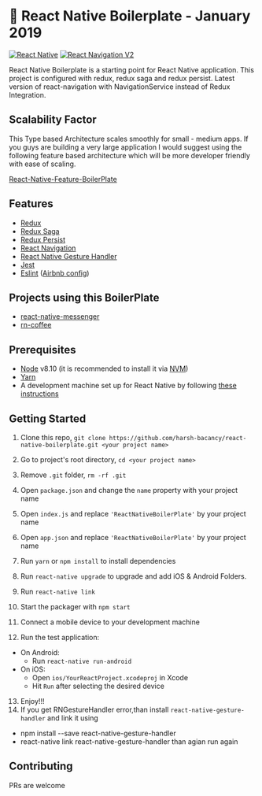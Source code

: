 
🚀 React Native Boilerplate - January 2019
===========================================

[![React Native](https://img.shields.io/badge/React%20Native-v0.58.3-blue.svg)](https://facebook.github.io/react-native/)
[![React Navigation V2](https://img.shields.io/badge/React%20Navigation-v3.1-blue.svg)](https://reactnavigation.org/)


React Native Boilerplate is a starting point for React Native application. This project is configured with redux, redux saga 
and redux persist. Latest version of react-navigation with NavigationService instead of Redux Integration.


## Scalability Factor

This Type based Architecture scales smoothly for small - medium apps. If you guys are building a very large application I would suggest using the following feature based architecture which will be more developer friendly with ease of scaling.

[React-Native-Feature-BoilerPlate](https://github.com/victorkvarghese/react-native-feature-boilerplate)




## Features

* [Redux](http://redux.js.org/)
* [Redux Saga](https://redux-saga.js.org/)
* [Redux Persist](https://github.com/rt2zz/redux-persist/)
* [React Navigation](https://reactnavigation.org/) 
* [React Native Gesture Handler](https://github.com/kmagiera/react-native-gesture-handler) 
* [Jest](https://facebook.github.io/jest/)
* [Eslint](http://eslint.org/) ([Airbnb config](https://github.com/airbnb/javascript/tree/master/packages/eslint-config-airbnb))

## Projects using this BoilerPlate
* [react-native-messenger](https://github.com/victorkvarghese/react-native-messenger)
* [rn-coffee](https://github.com/victorkvarghese/rn-coffee)


## Prerequisites

* [Node](https://nodejs.org) v8.10 (it is recommended to install it via [NVM](https://github.com/creationix/nvm))
* [Yarn](https://yarnpkg.com/)
* A development machine set up for React Native by following [these instructions](https://facebook.github.io/react-native/docs/getting-started.html)

## Getting Started

1. Clone this repo, `git clone https://github.com/harsh-bacancy/react-native-boilerplate.git <your project name>`
2. Go to project's root directory, `cd <your project name>`
3. Remove `.git` folder,  `rm -rf .git`
4. Open `package.json` and change the `name` property with your project name
5. Open `index.js` and replace `'ReactNativeBoilerPlate'` by your project name
6. Open `app.json` and replace `'ReactNativeBoilerPlate'` by your project name 

7. Run `yarn` or `npm install` to install dependencies

8. Run `react-native upgrade` to upgrade and add iOS & Android Folders.
  
9. Run `react-native link`


10. Start the packager with `npm start`
11. Connect a mobile device to your development machine
12. Run the test application:
  * On Android:
    * Run `react-native run-android`
  * On iOS:
    * Open `ios/YourReactProject.xcodeproj` in Xcode
    * Hit `Run` after selecting the desired device
13. Enjoy!!!
14. If you get RNGestureHandler error,than install `react-native-gesture-handler` and link it using
  - npm install --save react-native-gesture-handler
  - react-native link react-native-gesture-handler
    than agian run again

## Contributing

PRs are welcome
